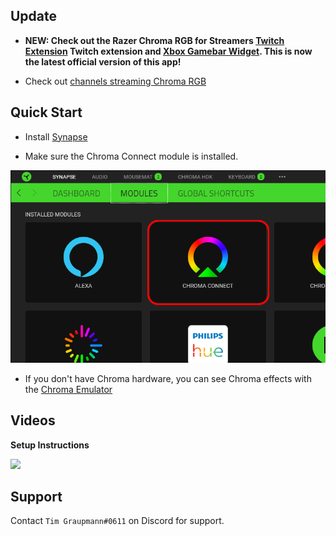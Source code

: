 ## Update ##

* **NEW: Check out the Razer Chroma RGB for Streamers [Twitch Extension](https://dashboard.twitch.tv/extensions/0bjhmu40mf9oxnn604lpcmbe8iczen) Twitch extension and [Xbox Gamebar Widget](https://www.microsoft.com/store/apps/9PG8DNKL06M6). This is now the latest official version of this app!**

* Check out [channels streaming Chroma RGB](https://htmlpreview.github.io/?https://github.com/tgraupmann/ChromaTwitchExtension/blob/master/streamers.html)


## Quick Start ##

* Install [Synapse](https://www.razer.com/synapse-3)

* Make sure the Chroma Connect module is installed.

![image_28](images/image_28.png)

* If you don't have Chroma hardware, you can see Chroma effects with the [Chroma Emulator](https://github.com/razerofficial/ChromaEmulator)


## Videos ##

**Setup Instructions**

<a target="_blank" href="https://youtu.be/Uv17xAoWpPo"><img src="https://img.youtube.com/vi/Uv17xAoWpPo/0.jpg"></a>

## Support

Contact `Tim Graupmann#0611` on Discord for support.
